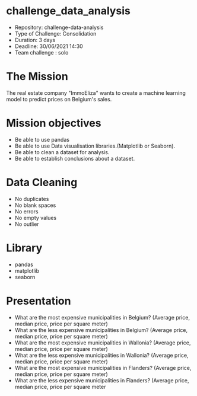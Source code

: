# challenge_data_analysis

 * Repository: challenge-data-analysis         
 * Type of Challenge: Consolidation
 * Duration: 3 days
 * Deadline: 30/06/2021 14:30
 * Team challenge : solo
# The Mission

The real estate company "ImmoEliza" wants to create a machine learning model to predict prices on Belgium's sales.


# Mission objectives

- Be able to use pandas
- Be able to use Data visualisation libraries.(Matplotlib or Seaborn).
- Be able to clean a dataset for analysis.
- Be able to establish conclusions about a dataset. 


# Data Cleaning

- No duplicates
- No blank spaces 
- No errors
- No empty values
- No outlier

# Library
- pandas
- matplotlib
- seaborn

# Presentation

- What are the most expensive municipalities in Belgium? (Average price, median price, price per square meter)
- What are the less expensive municipalities in Belgium? (Average price, median price, price per square meter)
- What are the most expensive municipalities in Wallonia? (Average price, median price, price per square meter)
- What are the less expensive municipalities in Wallonia? (Average price, median price, price per square meter)
- What are the most expensive municipalities in Flanders? (Average price, median price, price per square meter)
- What are the less expensive municipalities in Flanders? (Average price, median price, price per square meter



